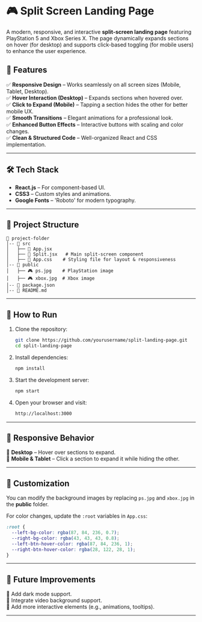 # 🎮 Split Screen Landing Page

A modern, responsive, and interactive **split-screen landing page** featuring PlayStation 5 and Xbox Series X. The page dynamically expands sections on hover (for desktop) and supports click-based toggling (for mobile users) to enhance the user experience.

## 🚀 Features

✅ **Responsive Design** – Works seamlessly on all screen sizes (Mobile, Tablet, Desktop).  
✅ **Hover Interaction (Desktop)** – Expands sections when hovered over.  
✅ **Click to Expand (Mobile)** – Tapping a section hides the other for better mobile UX.  
✅ **Smooth Transitions** – Elegant animations for a professional look.  
✅ **Enhanced Button Effects** – Interactive buttons with scaling and color changes.  
✅ **Clean & Structured Code** – Well-organized React and CSS implementation.

---

## 🛠 Tech Stack

- **React.js** – For component-based UI.
- **CSS3** – Custom styles and animations.
- **Google Fonts** – 'Roboto' for modern typography.

---

## 📂 Project Structure

```
📂 project-folder
│-- 📂 src
│   ├── 📄 App.jsx
│   ├── 📄 Split.jsx   # Main split-screen component
│   ├── 📄 App.css    # Styling file for layout & responsiveness
│-- 📂 public
│   ├── 🎮 ps.jpg    # PlayStation image
│   ├── 🎮 xbox.jpg  # Xbox image
│-- 📄 package.json
│-- 📄 README.md
```

---

## 🎯 How to Run

1. Clone the repository:
   ```sh
   git clone https://github.com/yourusername/split-landing-page.git
   cd split-landing-page
   ```

2. Install dependencies:
   ```sh
   npm install
   ```

3. Start the development server:
   ```sh
   npm start
   ```

4. Open your browser and visit:
   ```sh
   http://localhost:3000
   ```

---

## 📱 Responsive Behavior

🔹 **Desktop** – Hover over sections to expand.  
🔹 **Mobile & Tablet** – Click a section to expand it while hiding the other.

---

## 🎨 Customization

You can modify the background images by replacing `ps.jpg` and `xbox.jpg` in the **public** folder.

For color changes, update the `:root` variables in `App.css`:

```css
:root {
  --left-bg-color: rgba(87, 84, 236, 0.7);
  --right-bg-color: rgba(43, 43, 43, 0.8);
  --left-btn-hover-color: rgba(87, 84, 236, 1);
  --right-btn-hover-color: rgba(28, 122, 28, 1);
}
```

---

## 📌 Future Improvements

🔹 Add dark mode support.  
🔹 Integrate video background support.  
🔹 Add more interactive elements (e.g., animations, tooltips).  

---
